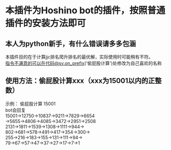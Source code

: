 本插件为Hoshino bot的插件，按照普通插件的安装方法即可
===
本人为python新手，有什么错误请多多包涵
----
本插件目的在于计算jjc排名爬升排名的最优解，实际使用时可能稍有不符。<br>
指令不满意的可以在代码@sv.on_prefix('偷屁股计算')处修改为自己喜欢的名称<br>


使用方法：偷屁股计算xxx（xxx为15001以内的正整数）
-----
示例：
偷屁股计算 15001<br>
bot会回复 <br>
15001→12750→10837→9211→7829→6654<br>
→5655→4806→4085→3472→2951→2508<br>
2131→1811→1539→1308→1111→944→<br>
802→681→578→491→417→354→300→<br>
255→216→183→155→131→111→94→<br>
79→67→57→47→37→27→17→7→1

